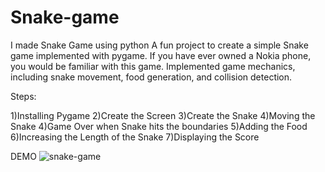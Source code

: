 # Snake-game
I made Snake Game using  python
A fun project to create a simple Snake game implemented with pygame. If you have ever owned a Nokia phone, you would be familiar with this game.
Implemented game mechanics, including snake movement, food generation, and collision detection.

Steps:

1)Installing Pygame
2)Create the Screen
3)Create the Snake
4)Moving the Snake
4)Game Over when Snake hits the boundaries
5)Adding the Food
6)Increasing the Length of the Snake
7)Displaying the Score

DEMO
![snake-game](https://user-images.githubusercontent.com/96336425/196753026-0108c97f-3846-446b-8aeb-e72c5a12f06e.gif)
